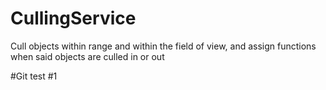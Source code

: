 # CullingService
Cull objects within range and within the field of view, and assign functions when said objects are culled in or out

#Git test #1